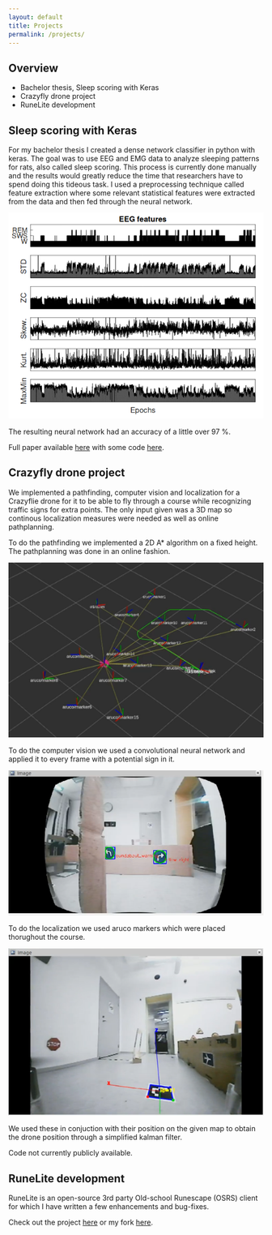 ```yaml
---
layout: default
title: Projects
permalink: /projects/
---
```


## Overview
 - Bachelor thesis, Sleep scoring with Keras
 - Crazyfly drone project
 - RuneLite development

## Sleep scoring with Keras
For my bachelor thesis I created a dense network classifier in python with keras. The goal was to use EEG and EMG data to analyze sleeping patterns for rats, also called sleep scoring. This process is currently done manually and the results would greatly reduce the time that researchers have to spend doing this tideous task. I used a preprocessing technique called feature extraction where some relevant statistical features were extracted from the data and then fed through the neural network.

![EEG features](/assets/bachelor_eeg_plot.png)

The resulting neural network had an accuracy of a little over 97 %.

Full paper available [here](http://urn.kb.se/resolve?urn=urn:nbn:se:kth:diva-239372) with some code [here](https://github.com/dekvall/rat_sleep_patterns).

## Crazyfly drone project
We implemented a pathfinding, computer vision and localization for a Crazyflie drone for it to be able to fly through a course while recognizing traffic signs for extra points. The only input given was a 3D map so continous localization measures were needed as well as online pathplanning. 

To do the pathfinding we implemented a 2D A\* algorithm on a fixed height. The pathplanning was done in an online fashion.

![pathplanning drone](/assets/robotics_project_path_planning.png)

To do the computer vision we used a convolutional neural network and applied it to every frame with a potential sign in it. 

![traffic signs detected](/assets/robotics_project_traffic_signs.png)

To do the localization we used aruco markers which were placed thorughout the course.

![aruco detected](/assets/robotics_project_aruco.png)

We used these in conjuction with their position on the given map to obtain the drone position through a simplified kalman filter. 

Code not currently publicly available.

## RuneLite development
RuneLite is an open-source 3rd party Old-school Runescape (OSRS) client for which I have written a few enhancements and bug-fixes.

Check out the project [here](https://github.com/runelite/runelite) or my fork [here](https://github.com/dekvall/runelite).



